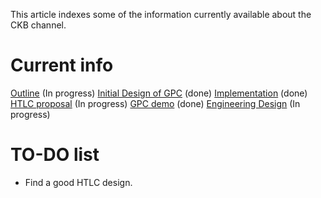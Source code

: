 This article indexes some of the information currently available about the CKB channel.

# Current info

[Outline](https://hackmd.io/crQnHgBJQcK4sG3984bWSA) (In progress)
[Initial Design of GPC](https://talk.nervos.org/t/a-generic-payment-channel-construction-and-its-composability/4697) (done)
[Implementation](https://github.com/ZhichunLu-11/Channel-prototype) (done)
[HTLC proposal](https://talk.nervos.org/t/htlc-in-ckb/5062) (In progress)
[GPC demo](https://github.com/ZhichunLu-11/channel_demo_tg_msg_sender) (done)
[Engineering Design](https://hackmd.io/sDg38T-nRYemk5zaUhGFNQ) (In progress)

# TO-DO list

* Find a good HTLC design.